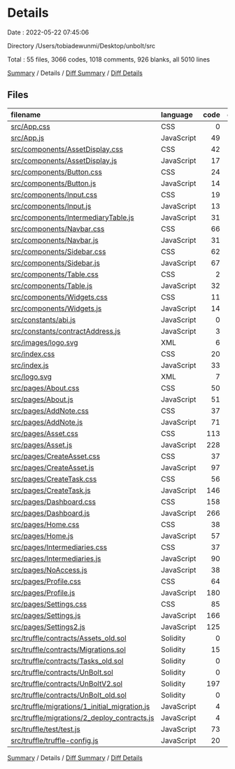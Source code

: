 # Details

Date : 2022-05-22 07:45:06

Directory /Users/tobiadewunmi/Desktop/unbolt/src

Total : 55 files,  3066 codes, 1018 comments, 926 blanks, all 5010 lines

[Summary](results.md) / Details / [Diff Summary](diff.md) / [Diff Details](diff-details.md)

## Files
| filename | language | code | comment | blank | total |
| :--- | :--- | ---: | ---: | ---: | ---: |
| [src/App.css](/src/App.css) | CSS | 0 | 1 | 0 | 1 |
| [src/App.js](/src/App.js) | JavaScript | 49 | 5 | 9 | 63 |
| [src/components/AssetDisplay.css](/src/components/AssetDisplay.css) | CSS | 42 | 8 | 7 | 57 |
| [src/components/AssetDisplay.js](/src/components/AssetDisplay.js) | JavaScript | 17 | 2 | 9 | 28 |
| [src/components/Button.css](/src/components/Button.css) | CSS | 24 | 3 | 9 | 36 |
| [src/components/Button.js](/src/components/Button.js) | JavaScript | 14 | 2 | 10 | 26 |
| [src/components/Input.css](/src/components/Input.css) | CSS | 19 | 5 | 3 | 27 |
| [src/components/Input.js](/src/components/Input.js) | JavaScript | 13 | 3 | 6 | 22 |
| [src/components/IntermediaryTable.js](/src/components/IntermediaryTable.js) | JavaScript | 31 | 21 | 17 | 69 |
| [src/components/Navbar.css](/src/components/Navbar.css) | CSS | 66 | 1 | 13 | 80 |
| [src/components/Navbar.js](/src/components/Navbar.js) | JavaScript | 31 | 10 | 12 | 53 |
| [src/components/Sidebar.css](/src/components/Sidebar.css) | CSS | 62 | 1 | 26 | 89 |
| [src/components/Sidebar.js](/src/components/Sidebar.js) | JavaScript | 67 | 7 | 16 | 90 |
| [src/components/Table.css](/src/components/Table.css) | CSS | 2 | 0 | 1 | 3 |
| [src/components/Table.js](/src/components/Table.js) | JavaScript | 32 | 18 | 22 | 72 |
| [src/components/Widgets.css](/src/components/Widgets.css) | CSS | 11 | 8 | 3 | 22 |
| [src/components/Widgets.js](/src/components/Widgets.js) | JavaScript | 14 | 1 | 5 | 20 |
| [src/constants/abi.js](/src/constants/abi.js) | JavaScript | 0 | 42 | 1 | 43 |
| [src/constants/contractAddress.js](/src/constants/contractAddress.js) | JavaScript | 3 | 10 | 5 | 18 |
| [src/images/logo.svg](/src/images/logo.svg) | XML | 6 | 0 | 1 | 7 |
| [src/index.css](/src/index.css) | CSS | 20 | 0 | 6 | 26 |
| [src/index.js](/src/index.js) | JavaScript | 33 | 12 | 9 | 54 |
| [src/logo.svg](/src/logo.svg) | XML | 7 | 0 | 1 | 8 |
| [src/pages/About.css](/src/pages/About.css) | CSS | 50 | 4 | 11 | 65 |
| [src/pages/About.js](/src/pages/About.js) | JavaScript | 51 | 4 | 15 | 70 |
| [src/pages/AddNote.css](/src/pages/AddNote.css) | CSS | 37 | 11 | 10 | 58 |
| [src/pages/AddNote.js](/src/pages/AddNote.js) | JavaScript | 71 | 11 | 28 | 110 |
| [src/pages/Asset.css](/src/pages/Asset.css) | CSS | 113 | 14 | 25 | 152 |
| [src/pages/Asset.js](/src/pages/Asset.js) | JavaScript | 228 | 43 | 56 | 327 |
| [src/pages/CreateAsset.css](/src/pages/CreateAsset.css) | CSS | 37 | 10 | 9 | 56 |
| [src/pages/CreateAsset.js](/src/pages/CreateAsset.js) | JavaScript | 97 | 18 | 23 | 138 |
| [src/pages/CreateTask.css](/src/pages/CreateTask.css) | CSS | 56 | 15 | 13 | 84 |
| [src/pages/CreateTask.js](/src/pages/CreateTask.js) | JavaScript | 146 | 20 | 28 | 194 |
| [src/pages/Dashboard.css](/src/pages/Dashboard.css) | CSS | 158 | 29 | 45 | 232 |
| [src/pages/Dashboard.js](/src/pages/Dashboard.js) | JavaScript | 266 | 42 | 59 | 367 |
| [src/pages/Home.css](/src/pages/Home.css) | CSS | 38 | 1 | 9 | 48 |
| [src/pages/Home.js](/src/pages/Home.js) | JavaScript | 57 | 10 | 17 | 84 |
| [src/pages/Intermediaries.css](/src/pages/Intermediaries.css) | CSS | 37 | 11 | 10 | 58 |
| [src/pages/Intermediaries.js](/src/pages/Intermediaries.js) | JavaScript | 90 | 17 | 27 | 134 |
| [src/pages/NoAccess.js](/src/pages/NoAccess.js) | JavaScript | 38 | 12 | 10 | 60 |
| [src/pages/Profile.css](/src/pages/Profile.css) | CSS | 64 | 7 | 15 | 86 |
| [src/pages/Profile.js](/src/pages/Profile.js) | JavaScript | 180 | 25 | 71 | 276 |
| [src/pages/Settings.css](/src/pages/Settings.css) | CSS | 85 | 12 | 23 | 120 |
| [src/pages/Settings.js](/src/pages/Settings.js) | JavaScript | 166 | 29 | 31 | 226 |
| [src/pages/Settings2.js](/src/pages/Settings2.js) | JavaScript | 125 | 26 | 32 | 183 |
| [src/truffle/contracts/Assets_old.sol](/src/truffle/contracts/Assets_old.sol) | Solidity | 0 | 51 | 9 | 60 |
| [src/truffle/contracts/Migrations.sol](/src/truffle/contracts/Migrations.sol) | Solidity | 15 | 1 | 4 | 20 |
| [src/truffle/contracts/Tasks_old.sol](/src/truffle/contracts/Tasks_old.sol) | Solidity | 0 | 77 | 10 | 87 |
| [src/truffle/contracts/UnBolt.sol](/src/truffle/contracts/UnBolt.sol) | Solidity | 0 | 175 | 43 | 218 |
| [src/truffle/contracts/UnBoltV2.sol](/src/truffle/contracts/UnBoltV2.sol) | Solidity | 197 | 91 | 65 | 353 |
| [src/truffle/contracts/UnBolt_old.sol](/src/truffle/contracts/UnBolt_old.sol) | Solidity | 0 | 63 | 12 | 75 |
| [src/truffle/migrations/1_initial_migration.js](/src/truffle/migrations/1_initial_migration.js) | JavaScript | 4 | 3 | 3 | 10 |
| [src/truffle/migrations/2_deploy_contracts.js](/src/truffle/migrations/2_deploy_contracts.js) | JavaScript | 4 | 13 | 10 | 27 |
| [src/truffle/test/test.js](/src/truffle/test/test.js) | JavaScript | 73 | 8 | 10 | 91 |
| [src/truffle/truffle-config.js](/src/truffle/truffle-config.js) | JavaScript | 20 | 5 | 2 | 27 |

[Summary](results.md) / Details / [Diff Summary](diff.md) / [Diff Details](diff-details.md)